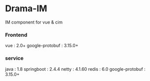 # Drama-IM
IM component for vue &amp; cim

### Frontend 
vue : 2.0+
google-protobuf : 3.15.0+ 

### service
java : 1.8 
springboot : 2.4.4
netty : 4.1.60
redis : 6.0
google-protobuf :	3.15.0+


